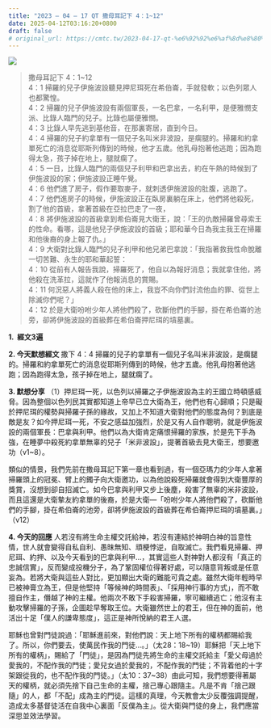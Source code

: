 ```yaml
---
title: "2023 – 04 – 17 QT 撒母耳記下 4：1~12"
date: 2025-04-12T03:16:20+0800
draft: false
# original_url: https://cmtc.tw/2023-04-17-qt-%e6%92%92%e6%af%8d%e8%80%b3%e8%a8%98%e4%b8%8b-4%ef%bc%9a112
---
```


![](/images/qt.jpg)
> 撒母耳記下 4：1\~12  
> 4：1 掃羅的兒子伊施波設聽見押尼珥死在希伯崙，手就發軟；以色列眾人也都驚惶。  
> 4：2 掃羅的兒子伊施波設有兩個軍長，一名巴拿，一名利甲，是便雅憫支派、比錄人臨門的兒子。比錄也屬便雅憫。  
> 4：3 比錄人早先逃到基他音，在那裏寄居，直到今日。  
> 4：4 掃羅的兒子約拿單有一個兒子名叫米非波設，是瘸腿的。掃羅和約拿單死亡的消息從耶斯列傳到的時候，他才五歲。他乳母抱著他逃跑；因為跑得太急，孩子掉在地上，腿就瘸了。  
> 4：5 一日，比錄人臨門的兩個兒子利甲和巴拿出去，約在午熱的時候到了伊施波設的家；伊施波設正睡午覺。  
> 4：6 他們進了房子，假作要取麥子，就刺透伊施波設的肚腹，逃跑了。  
> 4：7 他們進房子的時候，伊施波設正在臥房裏躺在床上，他們將他殺死，割了他的首級，拿著首級在亞拉巴走了一夜，  
> 4：8 將伊施波設的首級拿到希伯崙見大衛王，說：「王的仇敵掃羅曾尋索王的性命。看哪，這是他兒子伊施波設的首級；耶和華今日為我主我王在掃羅和他後裔的身上報了仇。」  
> 4：9 大衛對比錄人臨門的兒子利甲和他兄弟巴拿說：「我指著救我性命脫離一切苦難、永生的耶和華起誓：  
> 4：10 從前有人報告我說，掃羅死了，他自以為報好消息；我就拿住他，將他殺在洗革拉，這就作了他報消息的賞賜。  
> 4：11 何況惡人將義人殺在他的床上，我豈不向你們討流他血的罪、從世上除滅你們呢？」  
> 4：12 於是大衛吩咐少年人將他們殺了，砍斷他們的手腳，掛在希伯崙的池旁，卻將伊施波設的首級葬在希伯崙押尼珥的墳墓裏。

**1.  經文3遍**

**2. 今天默想經文**
撒下 4：4 掃羅的兒子約拿單有一個兒子名叫米非波設，是瘸腿的。掃羅和約拿單死亡的消息從耶斯列傳到的時候，他才五歲。他乳母抱著他逃跑；因為跑得太急，孩子掉在地上，腿就瘸了。

**3. 默想分享**
（1）押尼珥一死，以色列以掃羅之子伊施波設為主的王國立時頓感威脅。因為整個以色列民其實都知道上帝早已立大衛為王，他們也有心歸順；只是礙於押尼珥的權勢與掃羅子孫的緣故，又加上不知道大衛對他們的態度為何？到底是敵是友？如今押尼珥一死，不安之感益加強烈，於是又有人自作聰明，就是伊施波設的兩個軍長：巴拿與利甲。他們以為大衛肯定痛恨掃羅的家族，於是先下手為強，在睡夢中殺死約拿單無辜的兒子「米非波設」，提著首級去見大衛王，想要邀功（v1\~8）。

類似的情景，我們先前在撒母耳記下第一章也看到過，有一個亞瑪力的少年人拿著掃羅頭上的冠冕、臂上的鐲子向大衛邀功，以為他說殺死掃羅就會得到大衛豐厚的獎賞，沒想到卻自招滅亡。如今巴拿與利甲又步上後塵，殺害了無辜的米非波設，而且這還是大衛摰友約拿單的後裔，於是大衛—「吩咐少年人將他們殺了，砍斷他們的手腳，掛在希伯崙的池旁，卻將伊施波設的首級葬在希伯崙押尼珥的墳墓裏。」（v12）

**4. 今天的回應**
人若沒有將生命主權交託給神，若沒有連結於神明白神的旨意性情，世人就會變得自私自利、愚昩無知、頑梗悖逆，自取滅亡。我們看見掃羅、押尼珥、約押、以及今天看到的巴拿與利甲…，其實這些人對神對人都沒有「真正的忠誠信實」，反而變成投機分子，為了鞏固權位得著好處，可以隨意背叛或是任意妄為。若將大衛與這些人對比，更加顯出大衛的難能可貴之處。雖然大衛年輕時早已被神膏立為王，但是他堅持「等候神的時間表」、「採用神行事的方式」，而不敢擅自作主，僭越了神的主權。他兩次不敢下手殺害掃羅，寧可繼續逃亡；他沒有主動攻擊掃羅的子孫，企圖趁早奪取王位。大衛雖然世上的君王，但在神的面前，他活出十足「僕人的謙卑態度」，這正是神所悅納的君王人選。

耶穌也曾對門徒說過：「耶穌進前來，對他們說：天上地下所有的權柄都賜給我了。所以，你們要去，使萬民作我的門徒…。」（太28：18\~19）耶穌把「天上地下所有的權柄」，賜給了「門徒」，是因為門徒先將生命的主權交託給主「愛父母過於愛我的，不配作我的門徒；愛兒女過於愛我的，不配作我的門徒；不背着他的十字架跟從我的，也不配作我的門徒。」（太10：37\~38）由此可知，我們想要得著屬天的權柄，就必須先捨下自己生命的主權，捨己專心跟隨主。凡是不肯「捨己跟隨」的人，都「不配」成為主的門徒。這樣的真理，今天教會太少反覆強調提醒，造成太多基督徒活在自我中心裏面「反僕為主」。從大衛與門徒的身上，我們應當深思並效法學習。
